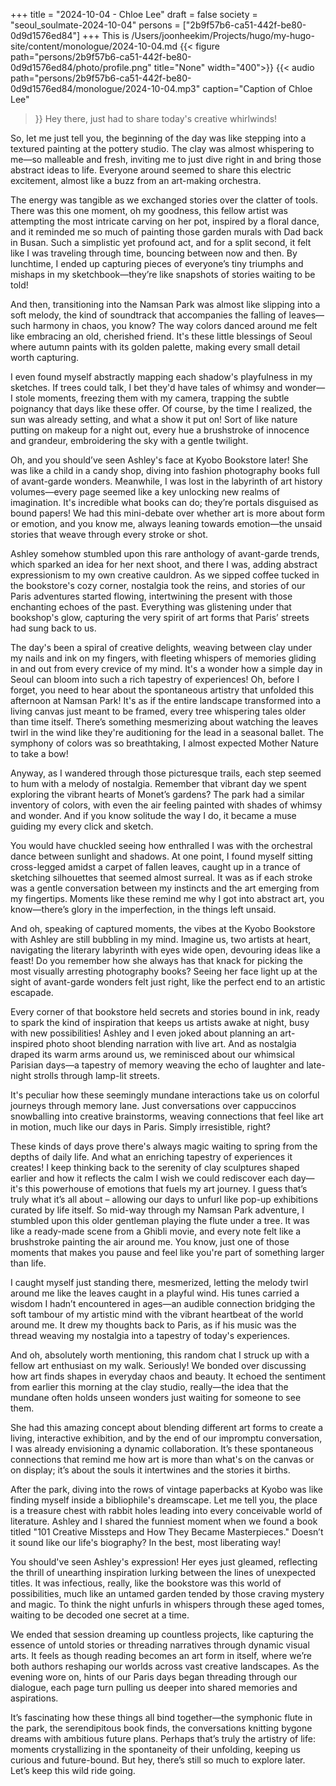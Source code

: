 +++
title = "2024-10-04 - Chloe Lee"
draft = false
society = "seoul_soulmate-2024-10-04"
persons = ["2b9f57b6-ca51-442f-be80-0d9d1576ed84"]
+++
This is /Users/joonheekim/Projects/hugo/my-hugo-site/content/monologue/2024-10-04.md
{{< figure
 path="persons/2b9f57b6-ca51-442f-be80-0d9d1576ed84/photo/profile.png" title="None" width="400">}}
{{< audio
    path="persons/2b9f57b6-ca51-442f-be80-0d9d1576ed84/monologue/2024-10-04.mp3" 
    caption="Caption of Chloe Lee"
>}}
Hey there, just had to share today's creative whirlwinds!

So, let me just tell you, the beginning of the day was like stepping into a textured painting at the pottery studio. The clay was almost whispering to me—so malleable and fresh, inviting me to just dive right in and bring those abstract ideas to life. Everyone around seemed to share this electric excitement, almost like a buzz from an art-making orchestra.

The energy was tangible as we exchanged stories over the clatter of tools. There was this one moment, oh my goodness, this fellow artist was attempting the most intricate carving on her pot, inspired by a floral dance, and it reminded me so much of painting those garden murals with Dad back in Busan. Such a simplistic yet profound act, and for a split second, it felt like I was traveling through time, bouncing between now and then. By lunchtime, I ended up capturing pieces of everyone’s tiny triumphs and mishaps in my sketchbook—they’re like snapshots of stories waiting to be told! 

And then, transitioning into the Namsan Park was almost like slipping into a soft melody, the kind of soundtrack that accompanies the falling of leaves—such harmony in chaos, you know? The way colors danced around me felt like embracing an old, cherished friend. It's these little blessings of Seoul where autumn paints with its golden palette, making every small detail worth capturing.

I even found myself abstractly mapping each shadow's playfulness in my sketches. If trees could talk, I bet they'd have tales of whimsy and wonder—I stole moments, freezing them with my camera, trapping the subtle poignancy that days like these offer. Of course, by the time I realized, the sun was already setting, and what a show it put on! Sort of like nature putting on makeup for a night out, every hue a brushstroke of innocence and grandeur, embroidering the sky with a gentle twilight.

Oh, and you should’ve seen Ashley's face at Kyobo Bookstore later! She was like a child in a candy shop, diving into fashion photography books full of avant-garde wonders. Meanwhile, I was lost in the labyrinth of art history volumes—every page seemed like a key unlocking new realms of imagination. It's incredible what books can do; they’re portals disguised as bound papers! We had this mini-debate over whether art is more about form or emotion, and you know me, always leaning towards emotion—the unsaid stories that weave through every stroke or shot.

Ashley somehow stumbled upon this rare anthology of avant-garde trends, which sparked an idea for her next shoot, and there I was, adding abstract expressionism to my own creative cauldron. As we sipped coffee tucked in the bookstore's cozy corner, nostalgia took the reins, and stories of our Paris adventures started flowing, intertwining the present with those enchanting echoes of the past. Everything was glistening under that bookshop's glow, capturing the very spirit of art forms that Paris’ streets had sung back to us.

The day's been a spiral of creative delights, weaving between clay under my nails and ink on my fingers, with fleeting whispers of memories gliding in and out from every crevice of my mind. It's a wonder how a simple day in Seoul can bloom into such a rich tapestry of experiences!
Oh, before I forget, you need to hear about the spontaneous artistry that unfolded this afternoon at Namsan Park! It's as if the entire landscape transformed into a living canvas just meant to be framed, every tree whispering tales older than time itself. There’s something mesmerizing about watching the leaves twirl in the wind like they're auditioning for the lead in a seasonal ballet. The symphony of colors was so breathtaking, I almost expected Mother Nature to take a bow!

Anyway, as I wandered through those picturesque trails, each step seemed to hum with a melody of nostalgia. Remember that vibrant day we spent exploring the vibrant hearts of Monet’s gardens? The park had a similar inventory of colors, with even the air feeling painted with shades of whimsy and wonder. And if you know solitude the way I do, it became a muse guiding my every click and sketch.

You would have chuckled seeing how enthralled I was with the orchestral dance between sunlight and shadows. At one point, I found myself sitting cross-legged amidst a carpet of fallen leaves, caught up in a trance of sketching silhouettes that seemed almost surreal. It was as if each stroke was a gentle conversation between my instincts and the art emerging from my fingertips. Moments like these remind me why I got into abstract art, you know—there’s glory in the imperfection, in the things left unsaid.

And oh, speaking of captured moments, the vibes at the Kyobo Bookstore with Ashley are still bubbling in my mind. Imagine us, two artists at heart, navigating the literary labyrinth with eyes wide open, devouring ideas like a feast! Do you remember how she always has that knack for picking the most visually arresting photography books? Seeing her face light up at the sight of avant-garde wonders felt just right, like the perfect end to an artistic escapade.

Every corner of that bookstore held secrets and stories bound in ink, ready to spark the kind of inspiration that keeps us artists awake at night, busy with new possibilities! Ashley and I even joked about planning an art-inspired photo shoot blending narration with live art. And as nostalgia draped its warm arms around us, we reminisced about our whimsical Parisian days—a tapestry of memory weaving the echo of laughter and late-night strolls through lamp-lit streets.

It's peculiar how these seemingly mundane interactions take us on colorful journeys through memory lane. Just conversations over cappuccinos snowballing into creative brainstorms, weaving connections that feel like art in motion, much like our days in Paris. Simply irresistible, right?

These kinds of days prove there's always magic waiting to spring from the depths of daily life. And what an enriching tapestry of experiences it creates! I keep thinking back to the serenity of clay sculptures shaped earlier and how it reflects the calm I wish we could rediscover each day—it's this powerhouse of emotions that fuels my art journey. I guess that’s truly what it’s all about – allowing our days to unfurl like pop-up exhibitions curated by life itself.
 So mid-way through my Namsan Park adventure, I stumbled upon this older gentleman playing the flute under a tree. It was like a ready-made scene from a Ghibli movie, and every note felt like a brushstroke painting the air around me. You know, just one of those moments that makes you pause and feel like you're part of something larger than life.

I caught myself just standing there, mesmerized, letting the melody twirl around me like the leaves caught in a playful wind. His tunes carried a wisdom I hadn’t encountered in ages—an audible connection bridging the soft tambour of my artistic mind with the vibrant heartbeat of the world around me. It drew my thoughts back to Paris, as if his music was the thread weaving my nostalgia into a tapestry of today's experiences. 

And oh, absolutely worth mentioning, this random chat I struck up with a fellow art enthusiast on my walk. Seriously! We bonded over discussing how art finds shapes in everyday chaos and beauty. It echoed the sentiment from earlier this morning at the clay studio, really—the idea that the mundane often holds unseen wonders just waiting for someone to see them.

She had this amazing concept about blending different art forms to create a living, interactive exhibition, and by the end of our impromptu conversation, I was already envisioning a dynamic collaboration. It’s these spontaneous connections that remind me how art is more than what's on the canvas or on display; it’s about the souls it intertwines and the stories it births.

After the park, diving into the rows of vintage paperbacks at Kyobo was like finding myself inside a bibliophile's dreamscape. Let me tell you, the place is a treasure chest with rabbit holes leading into every conceivable world of literature. Ashley and I shared the funniest moment when we found a book titled "101 Creative Missteps and How They Became Masterpieces." Doesn’t it sound like our life's biography? In the best, most liberating way!

You should've seen Ashley's expression! Her eyes just gleamed, reflecting the thrill of unearthing inspiration lurking between the lines of unexpected titles. It was infectious, really, like the bookstore was this world of possibilities, much like an untamed garden tended by those craving mystery and magic. To think the night unfurls in whispers through these aged tomes, waiting to be decoded one secret at a time.

We ended that session dreaming up countless projects, like capturing the essence of untold stories or threading narratives through dynamic visual arts. It feels as though reading becomes an art form in itself, where we’re both authors reshaping our worlds across vast creative landscapes. As the evening wore on, hints of our Paris days began threading through our dialogue, each page turn pulling us deeper into shared memories and aspirations.

It’s fascinating how these things all bind together—the symphonic flute in the park, the serendipitous book finds, the conversations knitting bygone dreams with ambitious future plans. Perhaps that’s truly the artistry of life: moments crystallizing in the spontaneity of their unfolding, keeping us curious and future-bound.
But hey, there’s still so much to explore later. Let’s keep this wild ride going.
